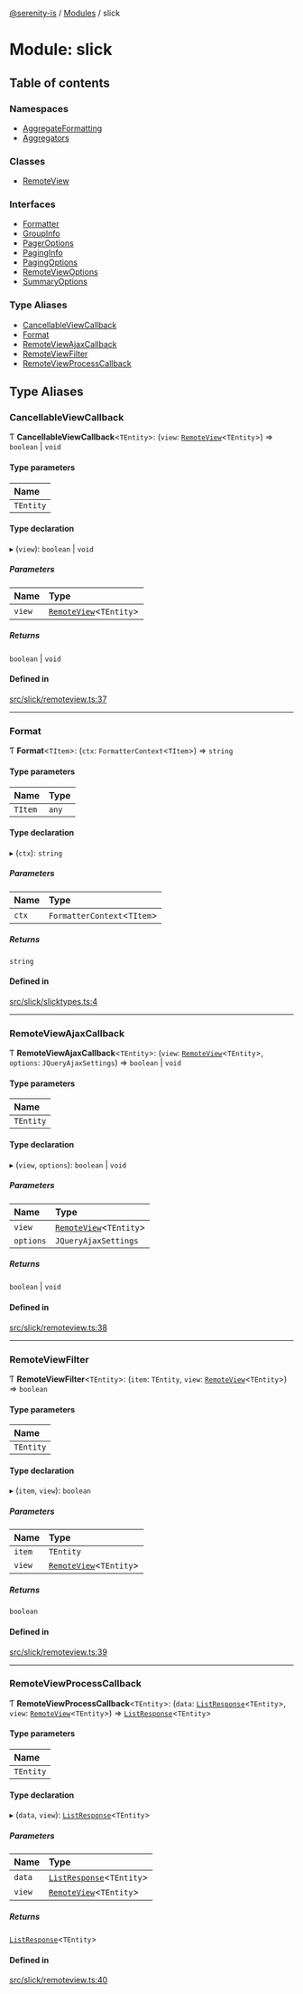 [@serenity-is](../README.md) / [Modules](../modules.md) / slick

# Module: slick

## Table of contents

### Namespaces

- [AggregateFormatting](slick.AggregateFormatting.md)
- [Aggregators](slick.Aggregators.md)

### Classes

- [RemoteView](../classes/slick.RemoteView.md)

### Interfaces

- [Formatter](../interfaces/slick.Formatter.md)
- [GroupInfo](../interfaces/slick.GroupInfo.md)
- [PagerOptions](../interfaces/slick.PagerOptions.md)
- [PagingInfo](../interfaces/slick.PagingInfo.md)
- [PagingOptions](../interfaces/slick.PagingOptions.md)
- [RemoteViewOptions](../interfaces/slick.RemoteViewOptions.md)
- [SummaryOptions](../interfaces/slick.SummaryOptions.md)

### Type Aliases

- [CancellableViewCallback](slick.md#cancellableviewcallback)
- [Format](slick.md#format)
- [RemoteViewAjaxCallback](slick.md#remoteviewajaxcallback)
- [RemoteViewFilter](slick.md#remoteviewfilter)
- [RemoteViewProcessCallback](slick.md#remoteviewprocesscallback)

## Type Aliases

### CancellableViewCallback

Ƭ **CancellableViewCallback**<`TEntity`\>: (`view`: [`RemoteView`](../classes/slick.RemoteView.md)<`TEntity`\>) => `boolean` \| `void`

#### Type parameters

| Name |
| :------ |
| `TEntity` |

#### Type declaration

▸ (`view`): `boolean` \| `void`

##### Parameters

| Name | Type |
| :------ | :------ |
| `view` | [`RemoteView`](../classes/slick.RemoteView.md)<`TEntity`\> |

##### Returns

`boolean` \| `void`

#### Defined in

[src/slick/remoteview.ts:37](https://github.com/serenity-is/serenity/blob/master/packages/corelib/src/slick/remoteview.ts#L37)

___

### Format

Ƭ **Format**<`TItem`\>: (`ctx`: `FormatterContext`<`TItem`\>) => `string`

#### Type parameters

| Name | Type |
| :------ | :------ |
| `TItem` | `any` |

#### Type declaration

▸ (`ctx`): `string`

##### Parameters

| Name | Type |
| :------ | :------ |
| `ctx` | `FormatterContext`<`TItem`\> |

##### Returns

`string`

#### Defined in

[src/slick/slicktypes.ts:4](https://github.com/serenity-is/serenity/blob/master/packages/corelib/src/slick/slicktypes.ts#L4)

___

### RemoteViewAjaxCallback

Ƭ **RemoteViewAjaxCallback**<`TEntity`\>: (`view`: [`RemoteView`](../classes/slick.RemoteView.md)<`TEntity`\>, `options`: `JQueryAjaxSettings`) => `boolean` \| `void`

#### Type parameters

| Name |
| :------ |
| `TEntity` |

#### Type declaration

▸ (`view`, `options`): `boolean` \| `void`

##### Parameters

| Name | Type |
| :------ | :------ |
| `view` | [`RemoteView`](../classes/slick.RemoteView.md)<`TEntity`\> |
| `options` | `JQueryAjaxSettings` |

##### Returns

`boolean` \| `void`

#### Defined in

[src/slick/remoteview.ts:38](https://github.com/serenity-is/serenity/blob/master/packages/corelib/src/slick/remoteview.ts#L38)

___

### RemoteViewFilter

Ƭ **RemoteViewFilter**<`TEntity`\>: (`item`: `TEntity`, `view`: [`RemoteView`](../classes/slick.RemoteView.md)<`TEntity`\>) => `boolean`

#### Type parameters

| Name |
| :------ |
| `TEntity` |

#### Type declaration

▸ (`item`, `view`): `boolean`

##### Parameters

| Name | Type |
| :------ | :------ |
| `item` | `TEntity` |
| `view` | [`RemoteView`](../classes/slick.RemoteView.md)<`TEntity`\> |

##### Returns

`boolean`

#### Defined in

[src/slick/remoteview.ts:39](https://github.com/serenity-is/serenity/blob/master/packages/corelib/src/slick/remoteview.ts#L39)

___

### RemoteViewProcessCallback

Ƭ **RemoteViewProcessCallback**<`TEntity`\>: (`data`: [`ListResponse`](../interfaces/q.ListResponse.md)<`TEntity`\>, `view`: [`RemoteView`](../classes/slick.RemoteView.md)<`TEntity`\>) => [`ListResponse`](../interfaces/q.ListResponse.md)<`TEntity`\>

#### Type parameters

| Name |
| :------ |
| `TEntity` |

#### Type declaration

▸ (`data`, `view`): [`ListResponse`](../interfaces/q.ListResponse.md)<`TEntity`\>

##### Parameters

| Name | Type |
| :------ | :------ |
| `data` | [`ListResponse`](../interfaces/q.ListResponse.md)<`TEntity`\> |
| `view` | [`RemoteView`](../classes/slick.RemoteView.md)<`TEntity`\> |

##### Returns

[`ListResponse`](../interfaces/q.ListResponse.md)<`TEntity`\>

#### Defined in

[src/slick/remoteview.ts:40](https://github.com/serenity-is/serenity/blob/master/packages/corelib/src/slick/remoteview.ts#L40)
